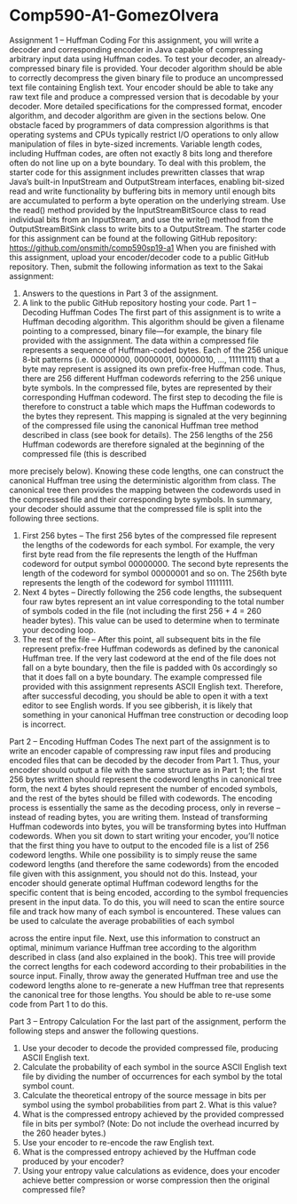 # Comp590-A1-GomezOlvera
Assignment 1 – Huffman Coding
For this assignment, you will write a decoder and corresponding encoder in Java capable of compressing arbitrary input data using Huffman codes. To test your decoder, an already-compressed binary file is provided. Your decoder algorithm should be able to correctly decompress the given binary file to produce an uncompressed text file containing English text. Your encoder should be able to take any raw text file and produce a compressed version that is decodable by your decoder. More detailed specifications for the compressed format, encoder algorithm, and decoder algorithm are given in the sections below.
One obstacle faced by programmers of data compression algorithms is that operating systems and CPUs typically restrict I/O operations to only allow manipulation of files in byte-sized increments. Variable length codes, including Huffman codes, are often not exactly 8 bits long and therefore often do not line up on a byte boundary. To deal with this problem, the starter code for this assignment includes prewritten classes that wrap Java’s built-in InputStream and OutputStream interfaces, enabling bit-sized read and write functionality by buffering bits in memory until enough bits are accumulated to perform a byte operation on the underlying stream. Use the read() method provided by the InputStreamBitSource class to read individual bits from an InputStream, and use the write() method from the OutputStreamBitSink class to write bits to a OutputStream.
The starter code for this assignment can be found at the following GitHub repository:
https://github.com/onsmith/comp590sp19-a1
When you are finished with this assignment, upload your encoder/decoder code to a public GitHub repository. Then, submit the following information as text to the Sakai assignment:
1. Answers to the questions in Part 3 of the assignment.
2. A link to the public GitHub repository hosting your code.
Part 1 – Decoding Huffman Codes
The first part of this assignment is to write a Huffman decoding algorithm. This algorithm should be given a filename pointing to a compressed, binary file—for example, the binary file provided with the assignment.
The data within a compressed file represents a sequence of Huffman-coded bytes. Each of the 256 unique 8-bit patterns (i.e. 00000000, 00000001, 00000010, ..., 11111111) that a byte may represent is assigned its own prefix-free Huffman code. Thus, there are 256 different Huffman codewords referring to the 256 unique byte symbols.
In the compressed file, bytes are represented by their corresponding Huffman codeword. The first step to decoding the file is therefore to construct a table which maps the Huffman codewords to the bytes they represent. This mapping is signaled at the very beginning of the compressed file using the canonical Huffman tree method described in class (see book for details). The 256 lengths of the 256 Huffman codewords are therefore signaled at the beginning of the compressed file (this is described
 
more precisely below). Knowing these code lengths, one can construct the canonical Huffman tree using the deterministic algorithm from class. The canonical tree then provides the mapping between the codewords used in the compressed file and their corresponding byte symbols.
In summary, your decoder should assume that the compressed file is split into the following three sections.
1. First 256 bytes – The first 256 bytes of the compressed file represent the lengths of the codewords for each symbol. For example, the very first byte read from the file represents the length of the Huffman codeword for output symbol 00000000. The second byte represents the length of the codeword for symbol 00000001 and so on. The 256th byte represents the length of the codeword for symbol 11111111.
2. Next 4 bytes – Directly following the 256 code lengths, the subsequent four raw bytes represent an int value corresponding to the total number of symbols coded in the file (not including the first 256 + 4 = 260 header bytes). This value can be used to determine when to terminate your decoding loop.
3. The rest of the file – After this point, all subsequent bits in the file represent prefix-free Huffman codewords as defined by the canonical Huffman tree. If the very last codeword at the end of the file does not fall on a byte boundary, then the file is padded with 0s accordingly so that it does fall on a byte boundary.
The example compressed file provided with this assignment represents ASCII English text. Therefore, after successful decoding, you should be able to open it with a text editor to see English words. If you see gibberish, it is likely that something in your canonical Huffman tree construction or decoding loop is incorrect.


Part 2 – Encoding Huffman Codes
The next part of the assignment is to write an encoder capable of compressing raw input files and producing encoded files that can be decoded by the decoder from Part 1. Thus, your encoder should output a file with the same structure as in Part 1; the first 256 bytes written should represent the codeword lengths in canonical tree form, the next 4 bytes should represent the number of encoded symbols, and the rest of the bytes should be filled with codewords.
The encoding process is essentially the same as the decoding process, only in reverse – instead of reading bytes, you are writing them. Instead of transforming Huffman codewords into bytes, you will be transforming bytes into Huffman codewords.
When you sit down to start writing your encoder, you’ll notice that the first thing you have to output to the encoded file is a list of 256 codeword lengths. While one possibility is to simply reuse the same codeword lengths (and therefore the same codewords) from the encoded file given with this assignment, you should not do this. Instead, your encoder should generate optimal Huffman codeword lengths for the specific content that is being encoded, according to the symbol frequencies present in the input data. To do this, you will need to scan the entire source file and track how many of each symbol is encountered. These values can be used to calculate the average probabilities of each symbol

across the entire input file. Next, use this information to construct an optimal, minimum variance Huffman tree according to the algorithm described in class (and also explained in the book). This tree will provide the correct lengths for each codeword according to their probabilities in the source input. Finally, throw away the generated Huffman tree and use the codeword lengths alone to re-generate a new Huffman tree that represents the canonical tree for those lengths. You should be able to re-use some code from Part 1 to do this.



Part 3 – Entropy Calculation
For the last part of the assignment, perform the following steps and answer the following questions.
1. Use your decoder to decode the provided compressed file, producing ASCII English text.
2. Calculate the probability of each symbol in the source ASCII English text file by dividing the
number of occurrences for each symbol by the total symbol count.
3. Calculate the theoretical entropy of the source message in bits per symbol using the symbol
probabilities from part 2. What is this value?
4. What is the compressed entropy achieved by the provided compressed file in bits per symbol?
(Note: Do not include the overhead incurred by the 260 header bytes.)
5. Use your encoder to re-encode the raw English text.
6. What is the compressed entropy achieved by the Huffman code produced by your encoder?
7. Using your entropy value calculations as evidence, does your encoder achieve better
compression or worse compression then the original compressed file?
